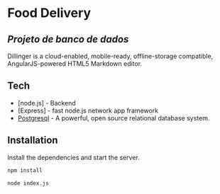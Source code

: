 # Food Delivery
## _Projeto de banco de dados_

Dillinger is a cloud-enabled, mobile-ready, offline-storage compatible,
AngularJS-powered HTML5 Markdown editor.

## Tech

- [node.js] - Backend
- [Express] - fast node.js network app framework
- [Postgresql](https://www.postgresql.org/download/) - A powerful, open source relational database system.



## Installation

Install the dependencies and start the server.

```sh
npm install
```


```sh
node index.js
```

